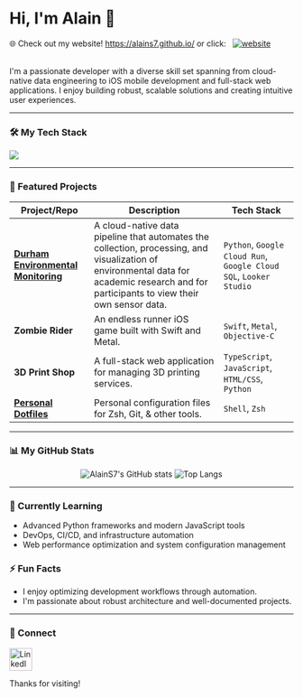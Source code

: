 # Hi, I'm Alain 👋
🌐 Check out my website! https://alains7.github.io/ or click: &nbsp;&nbsp;[![website](https://img.icons8.com/?size=30&id=bGv5vHhwLQi3&format=png&color=339AF0)](https://alains7.github.io/)<br><br>

I'm a passionate developer with a diverse skill set spanning from cloud-native data engineering to iOS mobile development and full-stack web applications. I enjoy building robust, scalable solutions and creating intuitive user experiences.

---

### 🛠️ My Tech Stack

<p align="left">
  <a href="https://skillicons.dev">
    <img src="https://skillicons.dev/icons?i=python,js,ts,swift,c,cpp,java,gcp,docker,postgresql,html,css,bash,zsh&perline=50" />
  </a>
</p>

---

### 🚀 Featured Projects

| Project/Repo                               | Description                                                                                                                              | Tech Stack                                                     |
| ------------------------------------- | ---------------------------------------------------------------------------------------------------------------------------------------- | -------------------------------------------------------------- |
| [**Durham Environmental Monitoring**](https://github.com/AlainS7/durham-environmental-monitoring.git) | A cloud-native data pipeline that automates the collection, processing, and visualization of environmental data for academic research and for participants to view their own sensor data.   | `Python`, `Google Cloud Run`, `Google Cloud SQL`, `Looker Studio` |
| **Zombie Rider** | An endless runner iOS game built with Swift and Metal.              | `Swift`, `Metal`, `Objective-C`                                  |
| **3D Print Shop** | A full-stack web application for managing 3D printing services.         | `TypeScript`, `JavaScript`, `HTML/CSS`, `Python`               |
| [**Personal Dotfiles**](https://github.com/AlainS7/dotfiles) | Personal configuration files for Zsh, Git, & other tools.               | `Shell`, `Zsh`                                                 |

---

### 📊 My GitHub Stats

<p align="center">
  <img src="https://github-readme-stats-alains7s-projects.vercel.app/api?username=AlainS7&show_icons=true&count_private=true&rank_icon=github&theme=transparent&t=1&hide=stars,issues" alt="AlainS7's GitHub stats" />
  <img src="https://github-readme-stats-alains7s-projects.vercel.app/api/top-langs/?username=AlainS7&layout=compact&count_private=true&theme=transparent&t=1&size_weight=0.5&count_weight=0.5&langs_count=10" alt="Top Langs" />
</p>

---

### 🌱 Currently Learning
- Advanced Python frameworks and modern JavaScript tools
- DevOps, CI/CD, and infrastructure automation
- Web performance optimization and system configuration management

### ⚡ Fun Facts
- I enjoy optimizing development workflows through automation.
- I'm passionate about robust architecture and well-documented projects.

---

### 🔗 Connect
<p align="left">
  <a href="https://www.linkedin.com/in/alain-soto/" target="_blank">
    <img src="https://cdn.jsdelivr.net/gh/devicons/devicon/icons/linkedin/linkedin-original.svg" alt="LinkedIn" width="40" height="40"/>
  </a>
</p>

Thanks for visiting!
